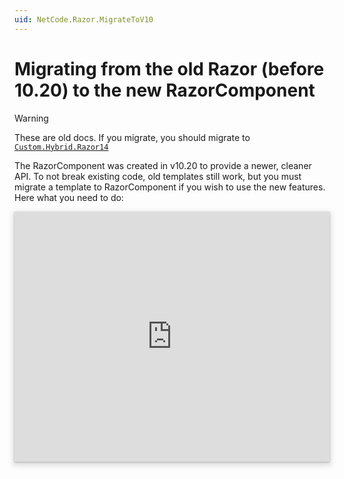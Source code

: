 ```yaml
---
uid: NetCode.Razor.MigrateToV10
---
```

# Migrating from the old Razor (before 10.20) to the new RazorComponent

> [!WARNING]
> These are old docs.
> If you migrate, you should migrate to [`Custom.Hybrid.Razor14`](xref:Custom.Hybrid.Razor14)


The RazorComponent was created in v10.20 to provide a newer, cleaner API. To not break existing code, old templates still work, but you must migrate a template to RazorComponent if you wish to use the new features. Here what you need to do:

<iframe src="https://azing.org/2sxc/r/9g6xRMrD?embed=1" width="100%" height="400" frameborder="0" allowfullscreen style="box-shadow: 0 1px 3px rgba(60,64,67,.3), 0 4px 8px 3px rgba(60,64,67,.15)"></iframe>
<script src="https://cdn.azing.org/e/1/embed.js"></script>

